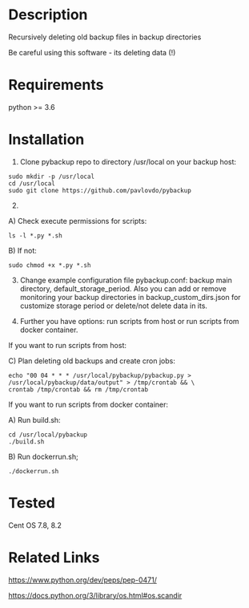 Description
===========
Recursively deleting old backup files in backup directories

Be careful using this software - its deleting data (!)


Requirements
============
python >= 3.6


Installation
============
1) Clone pybackup repo to directory /usr/local on your backup host:
```
sudo mkdir -p /usr/local
cd /usr/local
sudo git clone https://github.com/pavlovdo/pybackup
```

2) 
A) Check execute permissions for scripts:
```
ls -l *.py *.sh
```
B) If not:
```
sudo chmod +x *.py *.sh
```

3) Change example configuration file pybackup.conf: backup main directory, default_storage_period.
Also you can add or remove monitoring your backup directories in backup_custom_dirs.json for customize
 storage period or delete/not delete data in its.

4) Further you have options: run scripts from host or run scripts from docker container.

If you want to run scripts from host:

C) Plan deleting old backups and create cron jobs:
```
echo "00 04 * * * /usr/local/pybackup/pybackup.py > /usr/local/pybackup/data/output" > /tmp/crontab && \
crontab /tmp/crontab && rm /tmp/crontab
```

If you want to run scripts from docker container:

A) Run build.sh:
```
cd /usr/local/pybackup
./build.sh
```

B) Run dockerrun.sh;
```
./dockerrun.sh
```


Tested
======
Cent OS 7.8, 8.2



Related Links
=============
https://www.python.org/dev/peps/pep-0471/

https://docs.python.org/3/library/os.html#os.scandir
